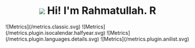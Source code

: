 <h1 align="center"><img src="https://media.giphy.com/media/hvRJCLFzcasrR4ia7z/giphy.gif" width="36"> <b>Hi! I'm Rahmatullah. R</b></h1>
![Metrics](/metrics.classic.svg)
![Metrics](/metrics.plugin.isocalendar.halfyear.svg)
![Metrics](/metrics.plugin.languages.details.svg)
![Metrics](/metrics.plugin.anilist.svg)
